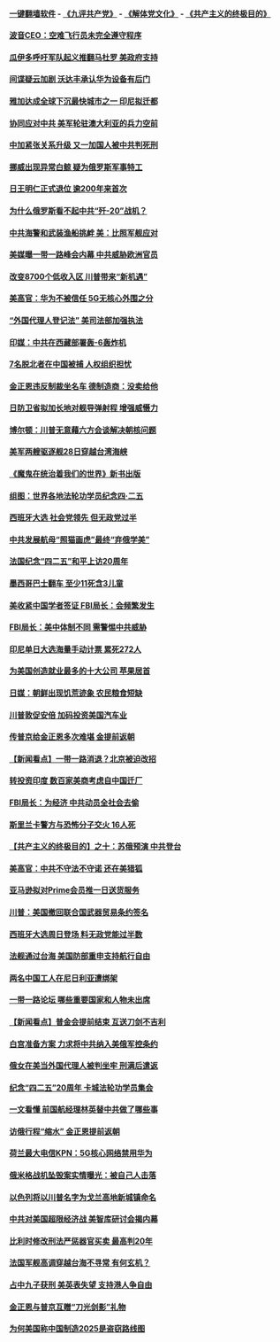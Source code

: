 #### [一键翻墙软件](https://github.com/gfw-breaker/nogfw/blob/master/README.md?t=04301837) -  [《九评共产党》](https://github.com/gfw-breaker/9ping.md?t=04301837) - [《解体党文化》](https://github.com/gfw-breaker/jtdwh.md?t=04301837) - [《共产主义的终极目的》](https://github.com/gfw-breaker/gczydzjmd.md?t=04301837)

#### [波音CEO：空难飞行员未完全遵守程序](../pages/nsc418/n11224825.md?t=04301837) 

#### [瓜伊多呼吁军队起义推翻马杜罗 美政府支持](../pages/nsc418/n11224901.md?t=04301837) 

#### [间谍疑云加剧 沃达丰承认华为设备有后门](../pages/nsc418/n11224659.md?t=04301837) 

#### [雅加达成全球下沉最快城市之一 印尼拟迁都](../pages/nsc418/n11224133.md?t=04301837) 

#### [协同应对中共 美军轮驻澳大利亚的兵力空前](../pages/nsc418/n11224434.md?t=04301837) 

#### [中加紧张关系升级 又一加国人被中共判死刑](../pages/nsc418/n11224222.md?t=04301837) 

#### [挪威出现异常白鲸 疑为俄罗斯军事特工](../pages/nsc418/n11224062.md?t=04301837) 

#### [日王明仁正式退位 逾200年来首次](../pages/nsc418/n11223899.md?t=04301837) 

#### [为什么俄罗斯看不起中共“歼-20”战机？](../pages/nsc418/n11223809.md?t=04301837) 

#### [中共海警和武装渔船挑衅 美：比照军舰应对](../pages/nsc418/n11223762.md?t=04301837) 

#### [美媒曝一带一路峰会内幕 中共威胁欧洲官员](../pages/nsc418/n11222562.md?t=04301837) 

#### [改变8700个低收入区 川普带来“新机遇”](../pages/nsc418/n11222439.md?t=04301837) 

#### [美高官：华为不被信任 5G无核心外围之分](../pages/nsc418/n11222434.md?t=04301837) 

#### [“外国代理人登记法” 美司法部加强执法](../pages/nsc418/n11222390.md?t=04301837) 

#### [印媒：中共在西藏部署轰-6轰炸机](../pages/nsc418/n11221966.md?t=04301837) 

#### [7名脱北者在中国被捕 人权组织担忧](../pages/nsc418/n11221944.md?t=04301837) 

#### [金正恩违反制裁坐名车 德制造商：没卖给他](../pages/nsc418/n11221862.md?t=04301837) 

#### [日防卫省拟加长地对舰导弹射程 增强威慑力](../pages/nsc418/n11221633.md?t=04301837) 

#### [博尔顿：川普无意藉六方会谈解决朝核问题](../pages/nsc418/n11221213.md?t=04301837) 

#### [美军两艘驱逐舰28日穿越台湾海峡](../pages/nsc418/n11220534.md?t=04301837) 

#### [《魔鬼在统治着我们的世界》新书出版](../pages/nsc418/n11206636.md?t=04301837) 

#### [组图：世界各地法轮功学员纪念四‧二五](../pages/nsc418/n11203328.md?t=04301837) 

#### [西班牙大选 社会党领先 但无政党过半](../pages/nsc418/n11220267.md?t=04301837) 

#### [中共发展航母“照猫画虎”最终“弃俄学美”](../pages/nsc418/n11220151.md?t=04301837) 

#### [法国纪念“四二五”和平上访20周年](../pages/nsc418/n11219882.md?t=04301837) 

#### [墨西哥巴士翻车 至少11死含3儿童](../pages/nsc418/n11220073.md?t=04301837) 

#### [美收紧中国学者签证 FBI局长：会频繁发生](../pages/nsc418/n11219985.md?t=04301837) 

#### [FBI局长：美中体制不同 需警惕中共威胁](../pages/nsc418/n11218409.md?t=04301837) 

#### [印尼单日大选海量手动计票 累死272人](../pages/nsc418/n11219625.md?t=04301837) 

#### [为美国创造就业最多的十大公司 苹果居首](../pages/nsc418/n11216870.md?t=04301837) 

#### [日媒：朝鲜出现饥荒迹象 农民粮食短缺](../pages/nsc418/n11218950.md?t=04301837) 

#### [川普敦促安倍 加码投资美国汽车业](../pages/nsc418/n11218505.md?t=04301837) 

#### [传普京给金正恩多次难堪 金提前返朝](../pages/nsc418/n11218286.md?t=04301837) 

#### [【新闻看点】一带一路消退？北京被迫改招](../pages/nsc418/n11217837.md?t=04301837) 

#### [转投资印度 数百家美商考虑自中国迁厂](../pages/nsc418/n11218089.md?t=04301837) 

#### [FBI局长：为经济 中共动员全社会去偷](../pages/nsc418/n11217723.md?t=04301837) 

#### [斯里兰卡警方与恐怖分子交火 16人死](../pages/nsc418/n11217767.md?t=04301837) 

#### [【共产主义的终极目的】之十：苏俄预演 中共登台](../pages/nsc418/n11118424.md?t=04301837) 

#### [美高官：中共不守法不守诺 还在美猎狐](../pages/nsc418/n11215821.md?t=04301837) 

#### [亚马逊拟对Prime会员推一日送货服务](../pages/nsc418/n11217774.md?t=04301837) 

#### [川普：美国撤回联合国武器贸易条约签名](../pages/nsc418/n11216651.md?t=04301837) 

#### [西班牙大选周日登场 料无政党能过半数](../pages/nsc418/n11217298.md?t=04301837) 

#### [法舰通过台海 美国防部重申支持航行自由](../pages/nsc418/n11217098.md?t=04301837) 

#### [两名中国工人在尼日利亚遭绑架](../pages/nsc418/n11217100.md?t=04301837) 

#### [一带一路论坛 哪些重要国家和人物未出席](../pages/nsc418/n11216453.md?t=04301837) 

#### [【新闻看点】普金会提前结束 互送刀剑不吉利](../pages/nsc418/n11216173.md?t=04301837) 

#### [白宫准备方案 力求将中共纳入美俄军控条约](../pages/nsc418/n11216480.md?t=04301837) 

#### [俄女在美当外国代理人被判坐牢 刑满后遣返](../pages/nsc418/n11216378.md?t=04301837) 

#### [纪念“四二五”20周年 卡城法轮功学员集会](../pages/nsc418/n11216107.md?t=04301837) 

#### [一文看懂 前国航经理林英替中共做了哪些事](../pages/nsc418/n11209507.md?t=04301837) 

#### [访俄行程“缩水” 金正恩提前返朝](../pages/nsc418/n11215584.md?t=04301837) 

#### [荷兰最大电信KPN：5G核心网络禁用华为](../pages/nsc418/n11215182.md?t=04301837) 

#### [俄米格战机坠毁案实情曝光：被自己人击落](../pages/nsc418/n11215228.md?t=04301837) 

#### [以色列将以川普名字为戈兰高地新城镇命名](../pages/nsc418/n11214872.md?t=04301837) 

#### [中共对美国超限经济战 美智库研讨会揭内幕](../pages/nsc418/n11213513.md?t=04301837) 

#### [比利时修改刑法严惩器官买卖 最高判20年](../pages/nsc418/n11214014.md?t=04301837) 

#### [法国军舰高调穿越台海不寻常 有何玄机？](../pages/nsc418/n11212958.md?t=04301837) 

#### [占中九子获刑 美英表失望 支持港人争自由](../pages/nsc418/n11214008.md?t=04301837) 

#### [金正恩与普京互赠“刀光剑影”礼物](../pages/nsc418/n11213919.md?t=04301837) 

#### [为何美国称中国制造2025是盗窃路线图](../pages/nsc418/n11213477.md?t=04301837) 

